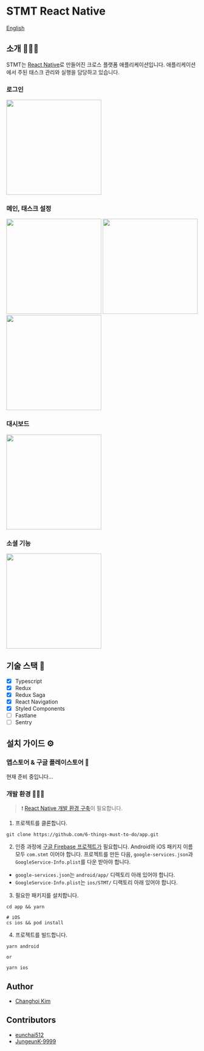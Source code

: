 # STMT React Native 

[English](./README_en.md)

## 소개 💁🏻‍♂️

STMT는 [React Native](https://reactnative.dev/)로 만들어진 크로스 플랫폼 애플리케이션입니다. 애플리케이션에서 주된 태스크 관리와 실행을 담당하고 있습니다.

### 로그인

<img src="./images/01-login.jpeg" width="250px" />

### 메인, 태스크 설정

<img src="./images/02-main.jpeg" width="250px" />
<img src="./images/03-settask.jpeg" width="250px" />
<img src="./images/04-fullmain.jpeg" width="250px" />

### 대시보드

<img src="./images/06-dashboard.png" width="250px" />

### 소셜 기능

<img src="./images/05-friends.png" width="250px" />

## 기술 스택 🚀

- [x] Typescript
- [x] Redux
- [x] Redux Saga
- [x] React Navigation
- [x] Styled Components
- [ ] Fastlane
- [ ] Sentry

## 설치 가이드 ⚙️

### 앱스토어 & 구글 플레이스토어 📱

현재 준비 중입니다...

### 개발 환경 🧑🏻‍💻

> ❗️ [React Native 개발 환경 구축](https://reactnative.dev/docs/environment-setup)이 필요합니다.

1. 프로젝트를 클론합니다.

```
git clone https://github.com/6-things-must-to-do/app.git
```

2. 인증 과정에 [구글 Firebase 프로젝트가](https://console.firebase.google.com) 필요합니다. Android와 iOS 패키지 이름 모두 `com.stmt` 이어야 합니다. 프로젝트를 만든 다음, `google-services.json`과 `GoogleService-Info.plist`를 다운 받아야 합니다.

- `google-services.json`는 `android/app/` 디렉토리 아래 있어야 합니다.
- `GoogleService-Info.plist`는 `ios/STMT/` 디랙토리 아래 있어야 합니다.

3. 필요한 패키지를 설치합니다.

```
cd app && yarn

# iOS
cs ios && pod install
```

4. 프로젝트를 빌드합니다.
```
yarn android

or

yarn ios
```

## Author

- [Changhoi Kim](https://github.com/changhoi)

## Contributors
- [eunchai512](https://github.com/eunchai512)
- [JungeunK-9999](https://github.com/JungeunK-9999)